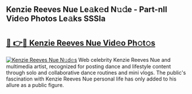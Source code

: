 ## Kenzie Reeves Nue Le𝚊k𝚎d N𝚞𝚍e - Part-nIl Vid𝚎o Photos Le𝚊ks SSSIa

# <h2><a href="http://fbaskjz.evod.top/?m=Kenzie+Reeves+Nue">🔗 👉🔴 Kenzie Reeves Nue Vid𝚎o Ph𝚘t𝚘s</a></h2>

[![Kenzie Reeves Nue N𝚞d𝚎s](https://i.imgur.com/8V9OHl7.gif)](http://fbaskjz.evod.top/?m=Kenzie+Reeves+Nue)
Web celebrity Kenzie Reeves Nue and multimedia artist, recognized for posting dance and lifestyle content through solo and collaborative dance routines and mini vlogs. The public's fascination with Kenzie Reeves Nue personal life has only added to his allure as a public figure. 
